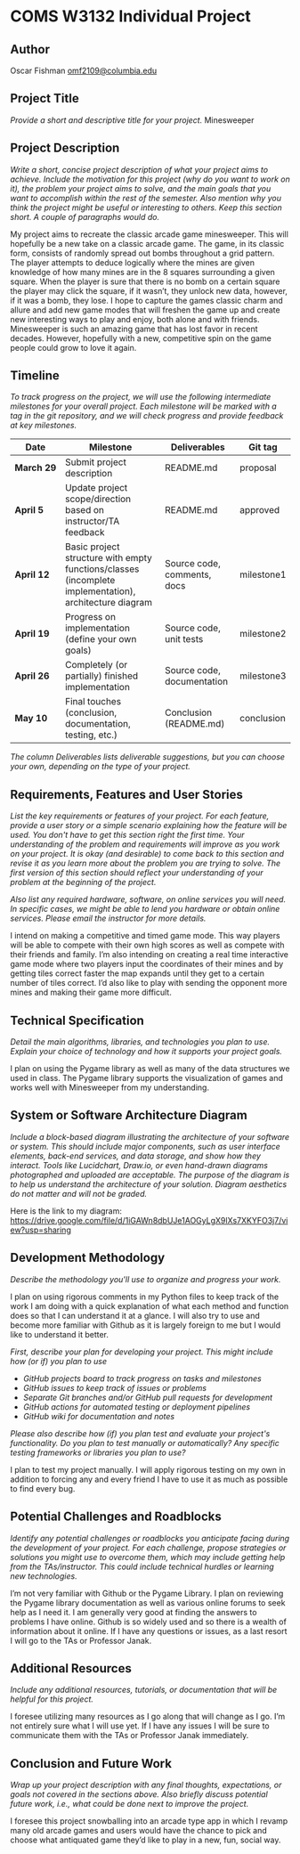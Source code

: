 # COMS W3132 Individual Project

## Author
Oscar Fishman
omf2109@columbia.edu

## Project Title
*Provide a short and descriptive title for your project.*
Minesweeper  

## Project Description
*Write a short, concise project description of what your project aims to achieve. Include the motivation for this project (why do you want to work on it), the problem your project aims to solve, and the main goals that you want to accomplish within the rest of the semester. Also mention why you think the project might be useful or interesting to others. Keep this section short. A couple of paragraphs would do.*

My project aims to recreate the classic arcade game minesweeper. This will hopefully be a new take on a classic arcade game. The game, in its classic form, consists of randomly spread out bombs throughout a grid pattern. The player attempts to deduce logically where the mines are given knowledge of how many mines are in the 8 squares surrounding a given square. When the player is sure that there is no bomb on a certain square the player may click the square, if it wasn’t, they unlock new data, however,  if it was a bomb, they lose. 
I hope to capture the games classic charm and allure and add new game modes that will freshen the game up and create new interesting ways to play and enjoy, both alone and with friends. Minesweeper is such an amazing game that has lost favor in recent decades. However, hopefully with a new, competitive spin on the game people could grow to love it again. 

## Timeline

*To track progress on the project, we will use the following intermediate milestones for your overall project. Each milestone will be marked with a tag in the git repository, and we will check progress and provide feedback at key milestones.*

| Date               | Milestone                                                                                              | Deliverables                | Git tag    |
|--------------------|--------------------------------------------------------------------------------------------------------|-----------------------------|------------|
| **March&nbsp;29**  | Submit project description                                                                             | README.md                   | proposal   |
| **April&nbsp;5**   | Update project scope/direction based on instructor/TA feedback                                         | README.md                   | approved   |
| **April&nbsp;12**  | Basic project structure with empty functions/classes (incomplete implementation), architecture diagram | Source code, comments, docs | milestone1 |
| **April&nbsp;19**  | Progress on implementation (define your own goals)                                                     | Source code, unit tests     | milestone2 |
| **April&nbsp;26**  | Completely (or partially) finished implementation                                                      | Source code, documentation  | milestone3 |
| **May&nbsp;10**    | Final touches (conclusion, documentation, testing, etc.)                                               | Conclusion (README.md)      | conclusion |

*The column Deliverables lists deliverable suggestions, but you can choose your own, depending on the type of your project.*

## Requirements, Features and User Stories
*List the key requirements or features of your project. For each feature, provide a user story or a simple scenario explaining how the feature will be used. You don't have to get this section right the first time. Your understanding of the problem and requirements will improve as you work on your project. It is okay (and desirable) to come back to this section and revise it as you learn more about the problem you are trying to solve. The first version of this section should reflect your understanding of your problem at the beginning of the project.*

*Also list any required hardware, software, on online services you will need. In specific cases, we might be able to lend you hardware or obtain online services. Please email the instructor for more details.*

I intend on making a competitive and timed game mode. This way players will be able to compete with their own high scores as well as compete with their friends and family. I’m also intending on creating a real time interactive game mode where two players input the coordinates of their mines and by getting tiles correct faster the map expands until they get to a certain number of tiles correct. I’d also like to play with sending the opponent more mines and making their game more difficult. 


## Technical Specification
*Detail the main algorithms, libraries, and technologies you plan to use. Explain your choice of technology and how it supports your project goals.*

I plan on using the Pygame library as well as many of the data structures we used in class. The Pygame library supports the visualization of games and works well with Minesweeper from my understanding. 

## System or Software Architecture Diagram
*Include a block-based diagram illustrating the architecture of your software or system. This should include major components, such as user interface elements, back-end services, and data storage, and show how they interact. Tools like Lucidchart, Draw.io, or even hand-drawn diagrams photographed and uploaded are acceptable. The purpose of the diagram is to help us understand the architecture of your solution. Diagram aesthetics do not matter and will not be graded.*


Here is the link to my diagram:
https://drive.google.com/file/d/1iGAWn8dbUJe1AOGyLgX9lXs7XKYFO3j7/view?usp=sharing

## Development Methodology
*Describe the methodology you'll use to organize and progress your work.*

I plan on using rigorous comments in my Python files to keep track of the work I am doing with a quick explanation of what each method and function does so that I can understand it at a glance. I will also try to use and become more familiar with Github as it is largely foreign to me but I would like to understand it better.

*First, describe your plan for developing your project. This might include how (or if) you plan to use*
- *GitHub projects board to track progress on tasks and milestones*
- *GitHub issues to keep track of issues or problems*
- *Separate Git branches and/or GitHub pull requests for development*
- *GitHub actions for automated testing or deployment pipelines*
- *GitHub wiki for documentation and notes*

*Please also describe how (if) you plan test and evaluate your project's functionality. Do you plan to test manually or automatically? Any specific testing frameworks or libraries you plan to use?*


I plan to test my project manually. I will apply rigorous testing on my own in addition to forcing any and every friend I have to use it as much as possible to find every bug. 

## Potential Challenges and Roadblocks
*Identify any potential challenges or roadblocks you anticipate facing during the development of your project. For each challenge, propose strategies or solutions you might use to overcome them, which may include getting help from the TAs/instructor. This could include technical hurdles or learning new technologies.*

I’m not very familiar with Github or the Pygame Library. I plan on reviewing the Pygame library documentation as well as various online forums to seek help as I need it. I am generally very good at finding the answers to problems I have online. Github is so widely used and so there is a wealth of information about it online. If I have any questions or issues, as a last resort I will go to the TAs or Professor Janak. 

## Additional Resources
*Include any additional resources, tutorials, or documentation that will be helpful for this project.*

I foresee utilizing many resources as I go along that will change as I go. I’m not entirely sure what I will use yet. If I have any issues I will be sure to communicate them with the TAs or Professor Janak immediately. 

## Conclusion and Future Work
*Wrap up your project description with any final thoughts, expectations, or goals not covered in the sections above. Also briefly discuss potential future work, i.e., what could be done next to improve the project.*


I foresee this project snowballing into an arcade type app in which I revamp many old arcade games and users would have the chance to pick and choose what antiquated game they’d like to play in a new, fun, social way. 

